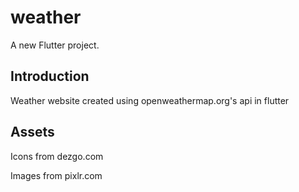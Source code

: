 # weather

A new Flutter project.

## Introduction

Weather website created using openweathermap.org's api in flutter

## Assets

Icons from dezgo.com

Images from pixlr.com
